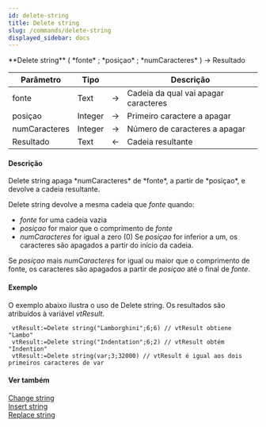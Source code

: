```yaml
---
id: delete-string
title: Delete string
slug: /commands/delete-string
displayed_sidebar: docs
---
```


<!--REF #_command_.Delete string.Syntax-->**Delete string** ( *fonte* ; *posiçao* ; *numCaracteres* ) -> Resultado<!-- END REF-->
<!--REF #_command_.Delete string.Params-->
| Parâmetro | Tipo |  | Descrição |
| --- | --- | --- | --- |
| fonte | Text | &rarr; | Cadeia da qual vai apagar caracteres |
| posiçao | Integer | &rarr; | Primeiro caractere a apagar |
| numCaracteres | Integer | &rarr; | Número de caracteres a apagar |
| Resultado | Text | &larr; | Cadeia resultante |

<!-- END REF-->

#### Descrição 

<!--REF #_command_.Delete string.Summary-->Delete string apaga *numCaracteres* de *fonte*, a partir de *posiçao*, e devolve a cadeia resultante.<!-- END REF-->

Delete string devolve a mesma cadeia que *fonte* quando:

* *fonte* for uma cadeia vazia
* *posiçao* for maior que o comprimento de *fonte*
* *numCaracteres* for igual a zero (0)
Se *posiçao* for inferior a um, os caracteres são apagados a partir do início da cadeia.  
  
Se *posiçao* mais *numCaracteres* for igual ou maior que o comprimento de fonte, os caracteres são apagados a partir de *posiçao* até o final de *fonte*.

#### Exemplo 

O exemplo abaixo ilustra o uso de Delete string. Os resultados são atribuídos à variável *vtResult*. 

```4d
 vtResult:=Delete string("Lamborghini";6;6) // vtResult obtiene "Lambo"
 vtResult:=Delete string("Indentation";6;2) // vtResult obtém "Indention"
 vtResult:=Delete string(var;3;32000) // vtResult é igual aos dois primeiros caracteres de var
```

#### Ver também 

[Change string](change-string.md)  
[Insert string](insert-string.md)  
[Replace string](replace-string.md)  